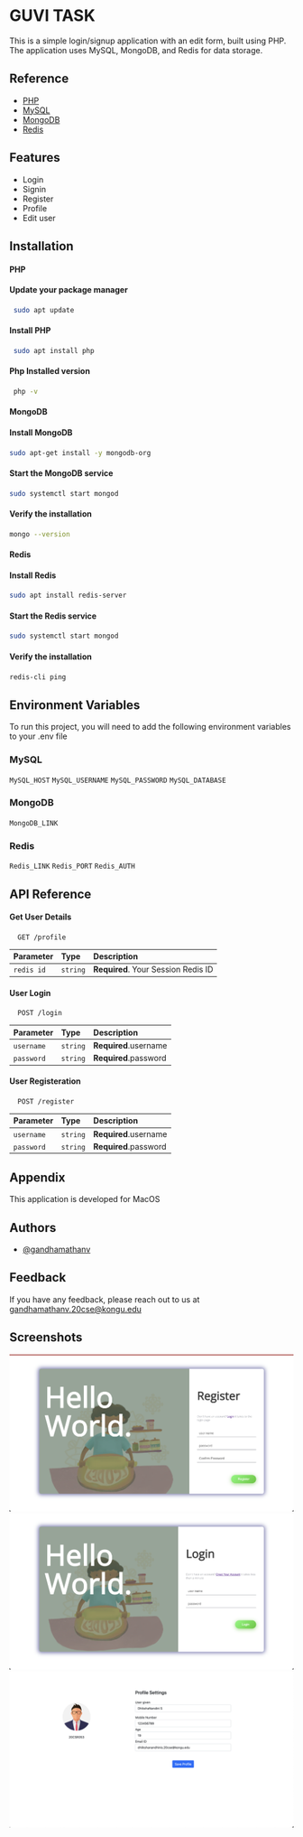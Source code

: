# GUVI TASK

This is a simple login/signup application with an edit form, built using PHP. The application uses MySQL, MongoDB, and Redis for data storage.

## Reference

- [PHP](https://www.php.net/docs.php)
- [MySQL](https://www.php.net/manual/en/mysql.php)
- [MongoDB](https://www.php.net/manual/en/book.mongodb.php)
- [Redis](https://redis.io/docs/)

## Features

- Login
- Signin
- Register
- Profile
- Edit user

## Installation

#### PHP

#### Update your package manager

```bash
 sudo apt update
```

#### Install PHP

```bash
 sudo apt install php
```

#### Php Installed version

```bash
 php -v
```

#### MongoDB

#### Install MongoDB

```bash
sudo apt-get install -y mongodb-org
```

#### Start the MongoDB service

```bash
sudo systemctl start mongod
```

#### Verify the installation

```bash
mongo --version
```

#### Redis

#### Install Redis

```bash
sudo apt install redis-server
```

#### Start the Redis service

```bash
sudo systemctl start mongod
```

#### Verify the installation

```bash
redis-cli ping
```

## Environment Variables

To run this project, you will need to add the following environment variables to your .env file

### MySQL

`MySQL_HOST`
`MySQL_USERNAME`
`MySQL_PASSWORD`
`MySQL_DATABASE`

### MongoDB

`MongoDB_LINK`

### Redis

`Redis_LINK`
`Redis_PORT`
`Redis_AUTH`

## API Reference

#### Get User Details

```http
  GET /profile
```

| Parameter  | Type     | Description                         |
| :--------- | :------- | :---------------------------------- |
| `redis id` | `string` | **Required**. Your Session Redis ID |

#### User Login

```http
  POST /login
```

| Parameter  | Type     | Description           |
| :--------- | :------- | :-------------------- |
| `username` | `string` | **Required**.username |
| `password` | `string` | **Required**.password |

#### User Registeration

```http
  POST /register
```

| Parameter  | Type     | Description           |
| :--------- | :------- | :-------------------- |
| `username` | `string` | **Required**.username |
| `password` | `string` | **Required**.password |

## Appendix

This application is developed for MacOS

## Authors

- [@gandhamathanv](https://www.github.com/gandhamathanv)

## Feedback

If you have any feedback, please reach out to us at gandhamathanv.20cse@kongu.edu

## Screenshots

![REGISTER](./screenshots/4.png)
![LOGIN](./screenshots/2.png)
![PROFILE](./screenshots/3.png)
